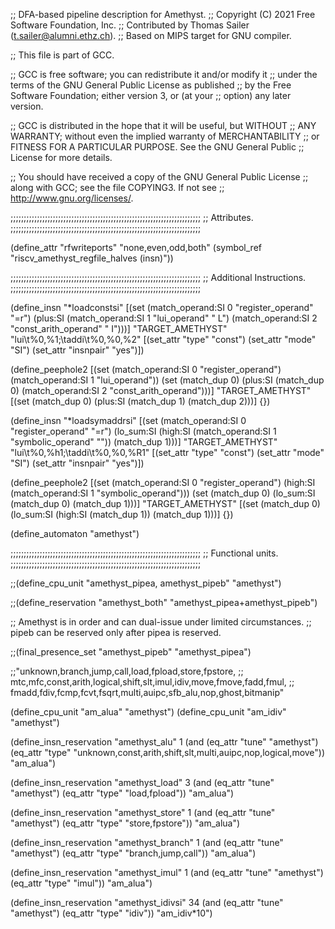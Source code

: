;; DFA-based pipeline description for Amethyst.
;; Copyright (C) 2021 Free Software Foundation, Inc.
;; Contributed by Thomas Sailer (t.sailer@alumni.ethz.ch).
;; Based on MIPS target for GNU compiler.

;; This file is part of GCC.

;; GCC is free software; you can redistribute it and/or modify it
;; under the terms of the GNU General Public License as published
;; by the Free Software Foundation; either version 3, or (at your
;; option) any later version.

;; GCC is distributed in the hope that it will be useful, but WITHOUT
;; ANY WARRANTY; without even the implied warranty of MERCHANTABILITY
;; or FITNESS FOR A PARTICULAR PURPOSE.  See the GNU General Public
;; License for more details.

;; You should have received a copy of the GNU General Public License
;; along with GCC; see the file COPYING3.  If not see
;; <http://www.gnu.org/licenses/>.

;;;;;;;;;;;;;;;;;;;;;;;;;;;;;;;;;;;;;;;;;;;;;;;;;;;;;;;;;;;;;;;;;;;;;;;;
;; Attributes.
;;;;;;;;;;;;;;;;;;;;;;;;;;;;;;;;;;;;;;;;;;;;;;;;;;;;;;;;;;;;;;;;;;;;;;;;

(define_attr "rfwriteports" "none,even,odd,both" (symbol_ref "riscv_amethyst_regfile_halves (insn)"))

;;;;;;;;;;;;;;;;;;;;;;;;;;;;;;;;;;;;;;;;;;;;;;;;;;;;;;;;;;;;;;;;;;;;;;;;
;; Additional Instructions.
;;;;;;;;;;;;;;;;;;;;;;;;;;;;;;;;;;;;;;;;;;;;;;;;;;;;;;;;;;;;;;;;;;;;;;;;

(define_insn "*loadconstsi"
  [(set (match_operand:SI 0 "register_operand"             "=r")
        (plus:SI (match_operand:SI 1 "lui_operand"         " L")
                 (match_operand:SI 2 "const_arith_operand" " I")))]
  "TARGET_AMETHYST"
  "lui\t%0,%1;\taddi\t%0,%0,%2"
  [(set_attr "type" "const")
   (set_attr "mode" "SI")
   (set_attr "insnpair" "yes")])

(define_peephole2
  [(set (match_operand:SI 0 "register_operand")
        (match_operand:SI 1 "lui_operand"))
   (set (match_dup 0)
        (plus:SI (match_dup 0)
                 (match_operand:SI 2 "const_arith_operand")))]
   "TARGET_AMETHYST"
   [(set (match_dup 0)
         (plus:SI (match_dup 1)
                  (match_dup 2)))]
   {})

(define_insn "*loadsymaddrsi"
  [(set (match_operand:SI 0 "register_operand"                     "=r")
        (lo_sum:SI (high:SI (match_operand:SI 1 "symbolic_operand" ""))
                   (match_dup 1)))]
  "TARGET_AMETHYST"
  "lui\t%0,%h1;\taddi\t%0,%0,%R1"
  [(set_attr "type" "const")
   (set_attr "mode" "SI")
   (set_attr "insnpair" "yes")])

(define_peephole2
  [(set (match_operand:SI 0          "register_operand")
        (high:SI (match_operand:SI 1 "symbolic_operand")))
   (set (match_dup 0)
        (lo_sum:SI (match_dup 0)
                   (match_dup 1)))]
   "TARGET_AMETHYST"
   [(set (match_dup 0)
         (lo_sum:SI (high:SI (match_dup 1))
                    (match_dup 1)))]
   {})




(define_automaton "amethyst")

;;;;;;;;;;;;;;;;;;;;;;;;;;;;;;;;;;;;;;;;;;;;;;;;;;;;;;;;;;;;;;;;;;;;;;;;
;; Functional units.
;;;;;;;;;;;;;;;;;;;;;;;;;;;;;;;;;;;;;;;;;;;;;;;;;;;;;;;;;;;;;;;;;;;;;;;;

;;(define_cpu_unit "amethyst_pipea, amethyst_pipeb" "amethyst")

;;(define_reservation "amethyst_both" "amethyst_pipea+amethyst_pipeb")

;; Amethyst is in order and can dual-issue under limited circumstances.
;; pipeb can be reserved only after pipea is reserved.

;;(final_presence_set "amethyst_pipeb" "amethyst_pipea")


;;"unknown,branch,jump,call,load,fpload,store,fpstore,
;;   mtc,mfc,const,arith,logical,shift,slt,imul,idiv,move,fmove,fadd,fmul,
;;   fmadd,fdiv,fcmp,fcvt,fsqrt,multi,auipc,sfb_alu,nop,ghost,bitmanip"



(define_cpu_unit "am_alua" "amethyst")
(define_cpu_unit "am_idiv" "amethyst")

(define_insn_reservation "amethyst_alu" 1
  (and (eq_attr "tune" "amethyst")
       (eq_attr "type" "unknown,const,arith,shift,slt,multi,auipc,nop,logical,move"))
  "am_alua")

(define_insn_reservation "amethyst_load" 3
  (and (eq_attr "tune" "amethyst")
       (eq_attr "type" "load,fpload"))
  "am_alua")

(define_insn_reservation "amethyst_store" 1
  (and (eq_attr "tune" "amethyst")
       (eq_attr "type" "store,fpstore"))
  "am_alua")

(define_insn_reservation "amethyst_branch" 1
  (and (eq_attr "tune" "amethyst")
       (eq_attr "type" "branch,jump,call"))
  "am_alua")

(define_insn_reservation "amethyst_imul" 1
  (and (eq_attr "tune" "amethyst")
       (eq_attr "type" "imul"))
  "am_alua")

(define_insn_reservation "amethyst_idivsi" 34
  (and (eq_attr "tune" "amethyst")
       (eq_attr "type" "idiv"))
  "am_idiv*10")
